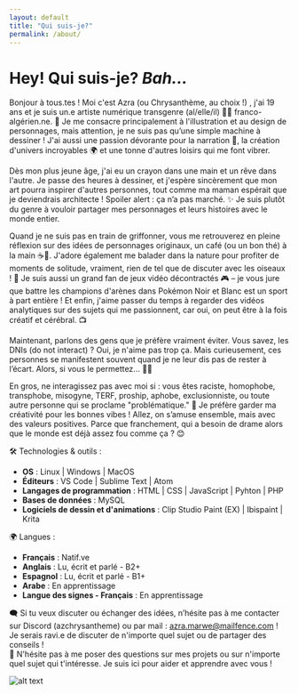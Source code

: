 ```yaml
---
layout: default
title: "Qui suis-je?"
permalink: /about/
---
```


# Hey! Qui suis-je? *Bah...*
Bonjour à tous.tes ! Moi c'est Azra (ou Chrysanthème, au choix !) , j'ai 19 ans et je suis un.e artiste numérique transgenre (al/elle/il) 🏳️‍⚧️ franco-algérien.ne. 🎨 Je me consacre principalement à l'illustration et au design de personnages, mais attention, je ne suis pas qu’une simple machine à dessiner ! J'ai aussi une passion dévorante pour la narration 📖, la création d'univers incroyables 🌍 et une tonne d'autres loisirs qui me font vibrer.

Dès mon plus jeune âge, j'ai eu un crayon dans une main et un rêve dans l'autre. Je passe des heures à dessiner, et j'espère sincèrement que mon art pourra inspirer d'autres personnes, tout comme ma maman espérait que je deviendrais architecte ! Spoiler alert : ça n’a pas marché. ✨ Je suis plutôt du genre à vouloir partager mes personnages et leurs histoires avec le monde entier.

Quand je ne suis pas en train de griffonner, vous me retrouverez en pleine réflexion sur des idées de personnages originaux, un café (ou un bon thé) à la main ☕💭. J'adore également me balader dans la nature pour profiter de moments de solitude, vraiment, rien de tel que de discuter avec les oiseaux ! 🌳 Je suis aussi un grand fan de jeux vidéo décontractés 🎮 – je vous jure que battre les champions d'arènes dans Pokémon Noir et Blanc est un sport à part entière ! Et enfin, j'aime passer du temps à regarder des vidéos analytiques sur des sujets qui me passionnent, car oui, on peut être à la fois créatif et cérébral. 📺 

Maintenant, parlons des gens que je préfère vraiment éviter. Vous savez, les DNIs (do not interact) ? Oui, je n'aime pas trop ça. Mais curieusement, ces personnes se manifestent souvent quand je ne leur dis pas de rester à l’écart. Alors, si vous le permettez... 🙅‍♂️ 

En gros, ne interagissez pas avec moi si : vous êtes raciste, homophobe, transphobe, misogyne, TERF, proship, aphobe, exclusionniste, ou toute autre personne qui se proclame "problématique." 🚫 Je préfère garder ma créativité pour les bonnes vibes ! Allez, on s’amuse ensemble, mais avec des valeurs positives. Parce que franchement, qui a besoin de drame alors que le monde est déjà assez fou comme ça ? 😊

🛠 Technologies & outils :  
- **OS** : Linux | Windows  | MacOS
- **Éditeurs** : VS Code | Sublime Text | Atom  
- **Langages de programmation** : HTML | CSS | JavaScript | Pyhton | PHP 
- **Bases de données** : MySQL
- **Logiciels de dessin et d'animations** : Clip Studio Paint (EX) | Ibispaint | Krita

🌍 Langues :
- **Français** : Natif.ve
- **Anglais** : Lu, écrit et parlé - B2+
- **Espagnol** : Lu, écrit et parlé - B1+
- **Arabe** : En apprentissage
- **Langue des signes - Français** : En apprentissage

🗨️ Si tu veux discuter ou échanger des idées, n’hésite pas à me contacter sur Discord (azchrysantheme) ou par mail : azra.marwe@mailfence.com ! Je serais ravi.e de discuter de n'importe quel sujet ou de partager des conseils !  
🎈 N'hésite pas à me poser des questions sur mes projets ou sur n'importe quel sujet qui t'intéresse. Je suis ici pour aider et apprendre avec vous !  

![alt text](https://i.ytimg.com/vi/MGo-5xe7Ws8/hq720.jpg?sqp=-oaymwEhCK4FEIIDSFryq4qpAxMIARUAAAAAGAElAADIQj0AgKJD&rs=AOn4CLBjFGYr9tVIT6r5vLKjWE5-N_bwzQ)
